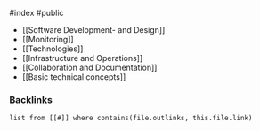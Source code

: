 #index #public

- [[Software Development- and Design]]
- [[Monitoring]]
- [[Technologies]]
- [[Infrastructure and Operations]]
- [[Collaboration and Documentation]]
- [[Basic technical concepts]]




### Backlinks
```dataview 
list from [[#]] where contains(file.outlinks, this.file.link)
```


